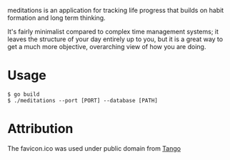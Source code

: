 meditations is an application for tracking life progress that builds on habit formation and long term thinking.

It's fairly minimalist compared to complex time management systems; it leaves the structure of your day entirely up to
you, but it is a great way to get a much more objective, overarching view of how you are doing.

# Usage

    $ go build
    $ ./meditations --port [PORT] --database [PATH]

# Attribution

The favicon.ico was used under public domain from [Tango](http://tango.freedesktop.org)
